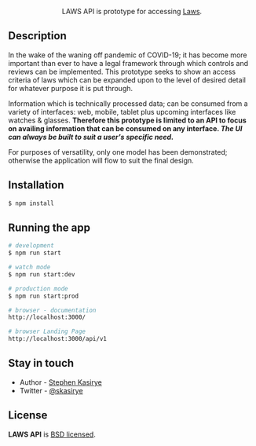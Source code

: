  <p align="center">LAWS API is prototype for accessing <a href="https://github.com/skcodeug/jica-prototype-2021.git" target="blank">Laws</a>.</p>
    
## Description

In the wake of the waning off pandemic of COVID-19; it has become more important than ever to have a legal framework through which controls and reviews can be implemented. This prototype seeks to show an access criteria of laws which can be expanded upon to the level of desired detail for whatever  purpose it is put through.

Information which is technically processed data; can be consumed from a variety of interfaces: web, mobile, tablet plus upcoming interfaces like watches & glasses. __Therefore this prototype is limited to an API to focus on availing information that can be consumed on any interface. *The UI can always be built to suit a user's specific need.*__

For purposes of versatility, only one model has been demonstrated; otherwise the application will flow to suit the final design.

## Installation

```bash
$ npm install
```

## Running the app

```bash
# development
$ npm run start

# watch mode
$ npm run start:dev

# production mode
$ npm run start:prod

# browser - documentation
http://localhost:3000/

# browser Landing Page
http://localhost:3000/api/v1
```

## Stay in touch

- Author - [Stephen Kasirye](https://github.com/skcodeug/)
- Twitter - [@skasirye](https://twitter.com/skasirye)

## License

  __LAWS API__ is [BSD licensed](LICENSE).
